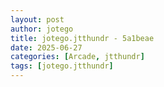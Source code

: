 ```yaml
---
layout: post
author: jotego
title: jotego.jtthundr - 5a1beae
date: 2025-06-27
categories: [Arcade, jtthundr]
tags: [jotego.jtthundr]
---
```


